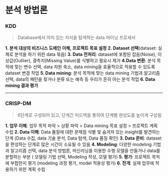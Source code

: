 # 분석 방법론



### KDD

> Database에서 의미 있는 지식을 탐색하는 data 마이닝 프로세서



**1. 분석 대상의 비즈니스 도메인 이해, 프로젝트 목표 설정**
**2. Dataset 선택**(dataset: 실제로 분석을 하기 위한 data 묶음)
**3. Data 전처리**: dataset에 포함된 잡음(Noise), 이상값(Outlier), 결측치(Missing Value)를 식별하고 필요시 제거
**4.Data 변환**: 분석 목적에 맞는 변수 선택, data 차원 축소, data mining을 효율적으로 적용할 수 있도록 dataset 변경 작업
**5. Data mining**: 분석 목적에 맞는 data mining 기법과 알고리즘 선택, data의 패턴을 찾거나 분류 또는 예측 등 우리가 흔히 아는 분석 작업
**6. Data mining 결과 평가**



---



### CRISP-DM

> 6단계로 구성되어 있고, 단계간 피드백을 통하여 단계별 완성도를 높이게 구성됨



**1. 업무 이해**: 업무 목적 파악 > 상황 파악 > Data mining 목표 설정 > 프로젝트 계획 수립
**2. Data 이해**: Data 품질에 대한 문제점 식별 및 숨겨져 있는 insight를 발견하는 단계 (Data 수집, data 기술 분석, Data 탐색, Data 품질 확인)
**3. Data 준비**: dataset을 편성하는 단계로 많은 시간이 소요될 수 있음
**4. Modeling**: 다양한 modeling 기법과 알고리즘 선택, data 분석 방법론, 머신러닝을 이용한 수행 모델을 만들거나 data를 분할하는 부분 ( 모델링 기법 선택, Modeling 작성, 모델 평가)
**5. 평가**: 프로젝트 목적에 부합한지 평가 (modeling 과정 평가, model 적용성 평가)
**6. 전개**: 실제 업무에 적용하기 위한 계획 수립
